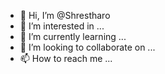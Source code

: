 - 👋 Hi, I’m @Shrestharo
- 👀 I’m interested in ...
- 🌱 I’m currently learning ...
- 💞️ I’m looking to collaborate on ...
- 📫 How to reach me ...

<!---
Shrestharo/Shrestharo is a ✨ special ✨ repository because its `README.md` (this file) appears on your GitHub profile.
You can click the Preview link to take a look at your changes.
--->
